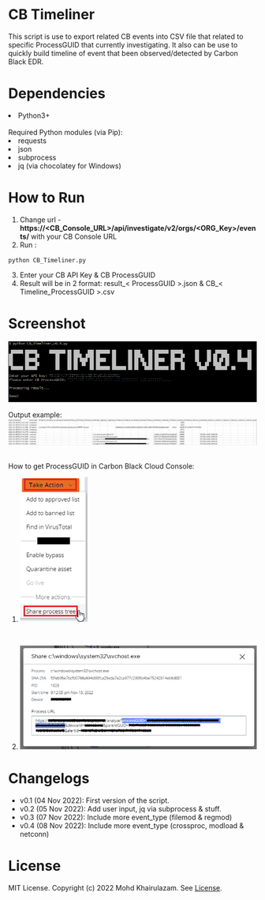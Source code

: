 CB Timeliner
===
This script is use to export related CB events into CSV file that related to specific ProcessGUID that currently investigating. It also can be use to quickly build timeline of event that been observed/detected by Carbon Black EDR.

Dependencies
===
<li>Python3+</li>
<br/>
Required Python modules (via Pip):
<li>requests</li>
<li>json</li>
<li>subprocess</li>
<li>jq (via chocolatey for Windows)</li>

How to Run
===
1. Change url - <b>https://<CB_Console_URL>/api/investigate/v2/orgs/<ORG_Key>/events/</b> with your CB Console URL
2. Run : 
```
python CB_Timeliner.py
```
3. Enter your CB API Key & CB ProcessGUID
4. Result will be in 2 format: result_< ProcessGUID >.json & CB_< Timeline_ProcessGUID >.csv

Screenshot
===
![CB Timeliner](/screenshot/CB_Timeliner_screenshot.png)

Output example:
![CB Timeliner](/screenshot/CB_Timeliner_screenshot1.png)

<br/>
How to get ProcessGUID in Carbon Black Cloud Console:

1. ![CB ProcessGUID1](/screenshot/CB_Timeliner_screenshot22.png)
<br/>

2. ![CB ProcessGUID2](/screenshot/CB_Timeliner_screenshot3.png)

Changelogs
===
- v0.1   (04 Nov 2022): First version of the script.
- v0.2   (05 Nov 2022): Add user input, jq via subprocess & stuff.
- v0.3   (07 Nov 2022): Include more event_type (filemod & regmod)
- v0.4   (08 Nov 2022): Include more event_type (crossproc, modload & netconn)

License
===
MIT License. Copyright (c) 2022 Mohd Khairulazam. See [License](https://github.com/zam89/CB-Timeliner/blob/main/LICENSE).
